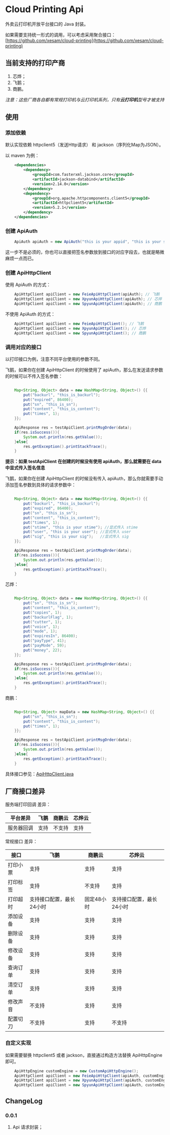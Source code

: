 # Cloud Printing Api

外卖云打印机开放平台接口的 Java 封装。

如果需要支持统一形式的调用，可以考虑采用聚合接口：[https://github.com/xesam/cloud-printing](https://github.com/xesam/cloud-printing)

## 当前支持的打印产商

1. 芯烨；
2. 飞鹅；
3. 商鹏。

*注意：这些厂商各自都有常规打印机与云打印机系列，只有**云打印机**型号才被支持*


## 使用

### 添加依赖

默认实现依赖 httpclient5（发送Http请求） 和 jackson（序列化Map为JSON）。

以 maven 为例：

```xml
    <dependencies>
        <dependency>
            <groupId>com.fasterxml.jackson.core</groupId>
            <artifactId>jackson-databind</artifactId>
            <version>2.14.0</version>
        </dependency>
        <dependency>
            <groupId>org.apache.httpcomponents.client5</groupId>
            <artifactId>httpclient5</artifactId>
            <version>5.2.1</version>
        </dependency>
    </dependencies>
```

### 创建 ApiAuth

```java
    ApiAuth apiAuth = new ApiAuth("this is your appid", "this is your secret");
```

这一步不是必须的，你也可以直接把签名参数放到接口的对应字段去，也就是略微麻烦一点而已。

### 创建 ApiHttpClient

使用 ApiAuth 的方式：
```java
    ApiHttpClient apiClient = new FeieApiHttpClient(apiAuth); // 飞鹅
    ApiHttpClient apiClient = new XpyunApiHttpClient(apiAuth); // 芯烨
    ApiHttpClient apiClient = new SpyunApiHttpClient(apiAuth); // 商鹏
```

不使用 ApiAuth 的方式：
```java
    ApiHttpClient apiClient = new FeieApiHttpClient(); // 飞鹅
    ApiHttpClient apiClient = new XpyunApiHttpClient(); // 芯烨
    ApiHttpClient apiClient = new SpyunApiHttpClient(); // 商鹏
```

### 调用对应的接口

以打印接口为例，注意不同平台使用的参数不同。

飞鹅，如果你在创建 ApiHttpClient 的时候使用了 apiAuth，那么在发送请求参数的时候可以不传入签名参数：

```java

    Map<String, Object> data = new HashMap<String, Object>() {{
        put("backurl", "this_is_backurl");
        put("expired", 86400);
        put("sn", "this_is_sn");
        put("content", "this_is_content");
        put("times", 1);
    }};

    ApiResponse res = testApiClient.printMsgOrder(data);
    if(res.isSuccess()){
        System.out.println(res.getValue());
    }else{
        res.getException().printStackTrace();    
    }

```

**提示：如果 testApiClient 在创建的时候没有使用 apiAuth，那么就需要在 data 中显式传入签名信息**

飞鹅，如果你在创建 ApiHttpClient 的时候没有传入 apiAuth，那么你就需要手动添加签名参数到具体的请求参数中：

```java

    Map<String, Object> data = new HashMap<String, Object>() {{
        put("backurl", "this_is_backurl");
        put("expired", 86400);
        put("sn", "this_is_sn");
        put("content", "this_is_content");
        put("times", 1);
        put("stime", "this is your stime"); //显式传入 stime
        put("user", "this is your user"); //显式传入 user
        put("sig", "this is your sig");   //显式传入 sig
    }};

    ApiResponse res = testApiClient.printMsgOrder(data);
    if(res.isSuccess()){
        System.out.println(res.getValue());
    }else{
        res.getException().printStackTrace();    
    }

```

芯烨：

```java

    Map<String, Object> data = new HashMap<String, Object>() {{
        put("sn", "this_is_sn");
        put("content", "this_is_content");
        put("copies", 1);
        put("backurlFlag", 1);
        put("cutter", 1);
        put("voice", 1);
        put("mode", 1);
        put("expiresIn", 86400);
        put("payType", 41);
        put("payMode", 59);
        put("money", 22);
    }};

    ApiResponse res = testApiClient.printMsgOrder(data);
    if(res.isSuccess()){
        System.out.println(res.getValue());
    }else{
        res.getException().printStackTrace();    
    }

```

商鹏：

```java

    Map<String, Object> mapData = new HashMap<String, Object>() {{
        put("sn", "this_is_sn");
        put("content", "this_is_content");
        put("times", 1);
    }};

    ApiResponse res = testApiClient.printMsgOrder(data);
    if(res.isSuccess()){
        System.out.println(res.getValue());
    }else{
        res.getException().printStackTrace();    
    }

```

具体接口参见：[ApiHttpClient.java](src/main/java/io/github/xesam/cloud/api/core/ApiHttpClient.java)

## 厂商接口差异

服务端打印回调 差异：

| 平台差异   | 飞鹅 | 商鹏云 | 芯烨云 |
| -------- | ---- | ------ | ------ |
| 服务器回调 | 支持 | 不支持 | 支持 |

常规接口 差异：

| 接口   | 飞鹅 | 商鹏云 | 芯烨云 |
| -------- | ---- | ------ | ------ |
| 打印小票 | 支持 | 支持 | 支持 |
| 打印标签 | 支持 | 不支持 | 支持 |
| 打印超时 | 支持接口配置，最长24小时 | 固定48小时 | 支持接口配置，最长24小时 |
| 添加设备 | 支持   | 支持  |  支持     |
| 删除设备 | 支持   | 支持  |  支持     |
| 修改设备 | 支持   | 支持  |  支持     |
| 查询订单 | 支持   | 支持  |  支持     |
| 清空订单 | 支持   | 支持  |  支持     |
| 修改声音 | 不支持 | 支持  |  支持     |
| 配置切刀 | 不支持 | 支持  |  不支持   |


### 自定义实现

如果需要替换 httpclient5 或者 jackson，直接通过构造方法替换 ApiHttpEngine 即可。

```java
    ApiHttpEngine customEngine = new CustomApiHttpEngine();
    ApiHttpClient apiClient = new FeieApiHttpClient(apiAuth, customEngine); // 飞鹅
    ApiHttpClient apiClient = new XpyunApiHttpClient(apiAuth, customEngine); // 芯烨
    ApiHttpClient apiClient = new SpyunApiHttpClient(apiAuth, customEngine); // 商鹏

```

## ChangeLog

### 0.0.1
1. Api 请求封装；
